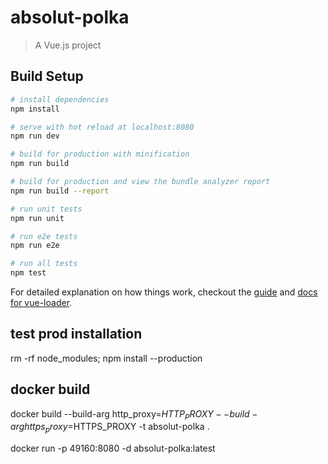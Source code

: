 # absolut-polka

> A Vue.js project

## Build Setup

``` bash
# install dependencies
npm install

# serve with hot reload at localhost:8080
npm run dev

# build for production with minification
npm run build

# build for production and view the bundle analyzer report
npm run build --report

# run unit tests
npm run unit

# run e2e tests
npm run e2e

# run all tests
npm test
```

For detailed explanation on how things work, checkout the [guide](http://vuejs-templates.github.io/webpack/) and [docs for vue-loader](http://vuejs.github.io/vue-loader).

## test prod installation
rm -rf node_modules; npm install --production

## docker build
docker build --build-arg http_proxy=$HTTP_PROXY --build-arg https_proxy=$HTTPS_PROXY -t absolut-polka .

docker run -p 49160:8080 -d absolut-polka:latest

